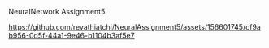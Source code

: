 NeuralNetwork Assignment5

https://github.com/revathiatchi/NeuralAssignment5/assets/156601745/cf9ab956-0d5f-44a1-9e46-b1104b3af5e7


